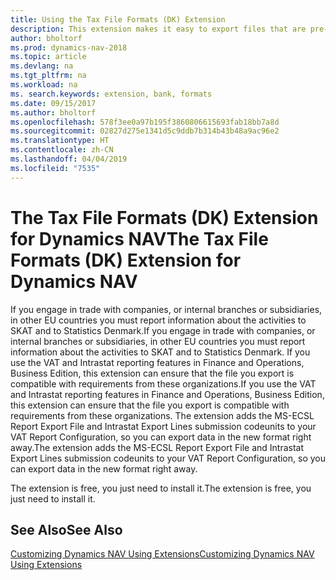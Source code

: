 ```yaml
---
title: Using the Tax File Formats (DK) Extension
description: This extension makes it easy to export files that are pre-formatted to meet bank requirements for electronic submissions.
author: bholtorf
ms.prod: dynamics-nav-2018
ms.topic: article
ms.devlang: na
ms.tgt_pltfrm: na
ms.workload: na
ms. search.keywords: extension, bank, formats
ms.date: 09/15/2017
ms.author: bholtorf
ms.openlocfilehash: 578f3ee0a97b195f3860806615693fab18bb7a8d
ms.sourcegitcommit: 02827d275e1341d5c9ddb7b314b43b48a9ac96e2
ms.translationtype: HT
ms.contentlocale: zh-CN
ms.lasthandoff: 04/04/2019
ms.locfileid: "7535"
---
```

# <a name="the-tax-file-formats-dk-extension-for-dynamics-nav"></a><span data-ttu-id="ff037-103">The Tax File Formats (DK) Extension for Dynamics NAV</span><span class="sxs-lookup"><span data-stu-id="ff037-103">The Tax File Formats (DK) Extension for Dynamics NAV</span></span>
<span data-ttu-id="ff037-104">If you engage in trade with companies, or internal branches or subsidiaries, in other EU countries you must report information about the activities to SKAT and to Statistics Denmark.</span><span class="sxs-lookup"><span data-stu-id="ff037-104">If you engage in trade with companies, or internal branches or subsidiaries, in other EU countries you must report information about the activities to SKAT and to Statistics Denmark.</span></span> <span data-ttu-id="ff037-105">If you use the VAT and Intrastat reporting features in Finance and Operations, Business Edition, this extension can ensure that the file you export is compatible with requirements from these organizations.</span><span class="sxs-lookup"><span data-stu-id="ff037-105">If you use the VAT and Intrastat reporting features in Finance and Operations, Business Edition, this extension can ensure that the file you export is compatible with requirements from these organizations.</span></span> <span data-ttu-id="ff037-106">The extension adds the MS-ECSL Report Export File and Intrastat Export Lines submission codeunits to your VAT Report Configuration, so you can export data in the new format right away.</span><span class="sxs-lookup"><span data-stu-id="ff037-106">The extension adds the MS-ECSL Report Export File and Intrastat Export Lines submission codeunits to your VAT Report Configuration, so you can export data in the new format right away.</span></span>

<span data-ttu-id="ff037-107">The extension is free, you just need to install it.</span><span class="sxs-lookup"><span data-stu-id="ff037-107">The extension is free, you just need to install it.</span></span> 

## <a name="see-also"></a><span data-ttu-id="ff037-108">See Also</span><span class="sxs-lookup"><span data-stu-id="ff037-108">See Also</span></span>
[<span data-ttu-id="ff037-109">Customizing Dynamics NAV Using Extensions</span><span class="sxs-lookup"><span data-stu-id="ff037-109">Customizing Dynamics NAV Using Extensions</span></span>](ui-extensions.md)